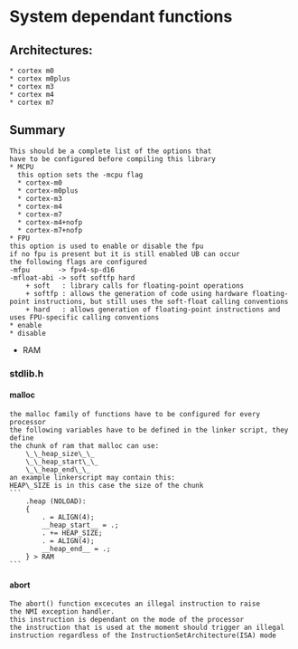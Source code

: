 # System dependant functions

## Architectures:
    * cortex m0
    * cortex m0plus
    * cortex m3
    * cortex m4
    * cortex m7

## Summary
    This should be a complete list of the options that
    have to be configured before compiling this library
    * MCPU
      this option sets the -mcpu flag
      * cortex-m0
      * cortex-m0plus
      * cortex-m3
      * cortex-m4
      * cortex-m7
      * cortex-m4+nofp
      * cortex-m7+nofp
    * FPU
    this option is used to enable or disable the fpu
    if no fpu is present but it is still enabled UB can occur
    the following flags are configured
    -mfpu       -> fpv4-sp-d16
    -mfloat-abi -> soft softfp hard
        + soft   : library calls for floating-point operations
        + softfp : allows the generation of code using hardware floating-point instructions, but still uses the soft-float calling conventions
        + hard   : allows generation of floating-point instructions and uses FPU-specific calling conventions
    * enable
    * disable
  * RAM

### stdlib.h

#### malloc
    the malloc family of functions have to be configured for every processor
    the following variables have to be defined in the linker script, they define
    the chunk of ram that malloc can use:
        \_\_heap_size\_\_
        \_\_heap_start\_\_
        \_\_heap_end\_\_
    an example linkerscript may contain this:
    HEAP\_SIZE is in this case the size of the chunk
    ```
        .heap (NOLOAD):
        {
            . = ALIGN(4);
            __heap_start__ = .;
            . += HEAP_SIZE;
            . = ALIGN(4);
            __heap_end__ = .;
        } > RAM
    ```

#### abort
    The abort() function excecutes an illegal instruction to raise
    the NMI exception handler.
    this instruction is dependant on the mode of the processor
    the instruction that is used at the moment should trigger an illegal
    instruction regardless of the InstructionSetArchitecture(ISA) mode
